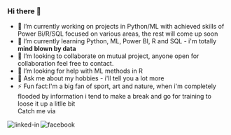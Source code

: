 ### Hi there 👋

<!--
**MajestroP/MajestroP** is a ✨ _special_ ✨ repository because its `README.md` (this file) appears on your GitHub profile.
-->

- 🔭 I’m currently working on projects in Python/ML with achieved skills of Power Bi/R/SQL focused on various areas, the rest will come up soon
- 🌱 I’m currently learning Python, ML, Power BI, R and SQL - i'm totally <b>mind blown by data</b>
- 👯 I’m looking to collaborate on mutual project, anyone open for collaboration feel free to contact.
- 🤔 I’m looking for help with ML methods in R
- 💬 Ask me about my hobbies - i'll tell you a lot more 
- ⚡ Fun fact:I'm a big fan of sport, art and nature, when i'm completely flooded by information i tend to make a break and go for training to loose it up a litlle bit
<br>Catch me via

[<img align="left" alt="linked-in" src="https://img.shields.io/badge/linkedin-%230077B5.svg?&style=for-the-badge&logo=linkedin&logoColor=white" />](https://www.linkedin.com/in/pawe%C5%82-majewski-42a612158/)
[<img align="left" alt="facebook" src="https://img.shields.io/badge/facebook-%231877F2.svg?&style=for-the-badge&logo=facebook&logoColor=white" />](https://www.facebook.com/PawelMajewskiArtist/)





